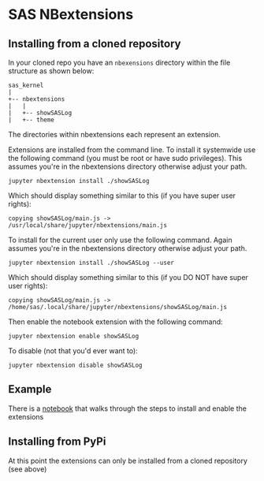# SAS NBextensions

## Installing from a cloned repository
In your cloned repo you have an `nbexensions` directory within the file structure as shown below:

```
sas_kernel
|
+-- nbextensions
|   |
|   +-- showSASLog
|   +-- theme   
```


The directories within nbextensions each represent an extension.

Extensions are installed from the command line. 
To install it systemwide use the following command (you must be root or have sudo privileges). This assumes you're in the nbextensions directory otherwise adjust your path.
```
jupyter nbextension install ./showSASLog
```
Which should display something similar to this (if you have super user rights):

`copying showSASLog/main.js -> /usr/local/share/jupyter/nbextensions/main.js`


To install for the current user only use the following command. Again assumes you're in the nbextensions directory otherwise adjust your path.
```
jupyter nbextension install ./showSASLog --user
```
Which should display something similar to this (if you DO NOT have super user rights):

`copying showSASLog/main.js -> /home/sas/.local/share/jupyter/nbextensions/showSASLog/main.js`


Then enable the notebook extension with the following command:
```
jupyter nbextension enable showSASLog
``` 

To disable (not that you'd ever want to):

 `jupyter nbextension disable showSASLog`

## Example
There is a [notebook](../../notebook/loadSASExtensions.ipynb) that walks through the steps to install and enable the extensions

## Installing from PyPi
At this point the extensions can only be installed from a cloned repository (see above)
